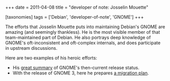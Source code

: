 +++
date = 2011-04-08
title = "developer of note: Josselin Mouette"

[taxonomies]
tags = ['Debian', 'developer-of-note', 'GNOME']
+++

The efforts that Josselin Mouette puts into maintaining Debian\'s GNOME
are amazing (and seemingly thankless). He is the most visible member of
that team-maintained part of Debian. He also portrays deep knowledge of
GNOME\'s oft-inconsistent and oft-complex internals, and does
participate in upstream discussions.

Here are two examples of his heroic efforts:

-   His [great summary] of GNOME\'s then-current release status.
-   With the release of GNOME 3, here he prepares [a migration plan].

  [great summary]: http://lists.debian.org/debian-release/2009/08/msg00211.html
  [a migration plan]: http://lists.debian.org/debian-gtk-gnome/2011/04/msg00006.html
